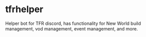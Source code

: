 # tfrhelper
Helper bot for TFR discord, has functionality for New World build management, vod management, event management, and more.
